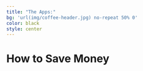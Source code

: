 ```yaml
---
title: "The Apps:"
bg: 'url(img/coffee-header.jpg) no-repeat 50% 0'
color: black
style: center
---
```


# How to Save Money







